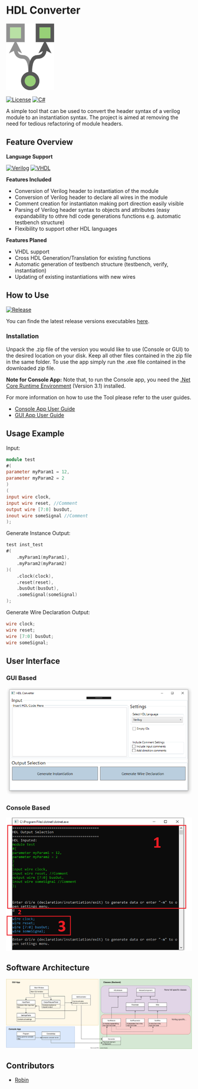 # HDL Converter
![Title](/Documentation/1_Images/HDLConverterLogoSmall.png)

[![License](https://img.shields.io/badge/License-AGPL_3.0-blue.svg)](/LICENSE)
[![C#](https://img.shields.io/badge/Software-C%23-green)](https://docs.microsoft.com/en-us/dotnet/csharp/)

A simple tool that can be used to convert the header syntax of a verilog module to an instantiation syntax. The project is aimed at removing the need for tedious refactoring of module headers.

## Feature Overview
**Language Support**

[![Verilog](https://img.shields.io/badge/Verilog-Supported-brightgreen)]()
[![VHDL](https://img.shields.io/badge/VHDL-Not%20Supported-red)]()

**Features Included**
- Conversion of Verilog header to instantiation of the module
- Conversion of Verilog header to declare all wires in the module
- Comment creation for instantiaton making port direction easily visible
- Parsing of Verilog header syntax to objects and attributes (easy expandability to othre hdl code generations functions e.g. automatic testbench structure)
- Flexibility to support other HDL languages

**Features Planed**
- VHDL support
- Cross HDL Generation/Translation for existing functions
- Automatic generation of testbench structure (testbench, verify, instantiation)
- Updating of existing instantiations with new wires


## How to Use
[![Release](https://img.shields.io/badge/Latest%20Release-V1.0.1-green)](https://github.com/m47812/HDL_Converter/releases/latest)

You can finde the latest release versions executables [here](https://github.com/m47812/HDL_Converter/releases/latest).

### Installation
Unpack the .zip file of the version you would like to use (Console or GUI) to the desired location on your disk. Keep all other files contained in the zip file in the same folder. To use the app simply run the .exe file contained in the downloaded zip file. 
 
 **Note for Console App:** Note that, to run the Console app, you need the [.Net Core Runtime Environment](https://dotnet.microsoft.com/en-us/download/dotnet/3.1) (Version 3.1) installed.

For more information on how to use the Tool please refer to the user guides.
- [Console App User Guide](/Documentation/2_User_Guide/CORE_APP_USER_GUIDE.md)
- [GUI App User Guide](/Documentation/2_User_Guide/GUI_APP_USER_GUIDE.md)

## Usage Example
Input:
```verilog
module test
#(
parameter myParam1 = 12,
parameter myParam2 = 2
)
(
input wire clock,
input wire reset, //Comment
output wire [7:0] busOut,
inout wire someSignal //Comment
);
```
Generate Instance Output:
```verilog
test inst_test
#(
	.myParam1(myParam1),
	.myParam2(myParam2)
)(
	.clock(clock),
	.reset(reset),
	.busOut(busOut),
	.someSignal(someSignal)
);
```
Generate Wire Declaration Output:
```verilog
wire clock;
wire reset;
wire [7:0] busOut;
wire someSignal;
```

## User Interface
### GUI Based
![GUI Example](/Documentation/1_Images/GUI/GUI_Plane.PNG)
### Console Based
![Console Example](/Documentation/1_Images/Core/generateOutput.PNG)


## Software Architecture
 ![Class Diagramm](/Documentation/1_Images/ClassDiagramm/class_diagramm.svg)
 
 ## Contributors
 - [Robin](https://github.com/m47812)

